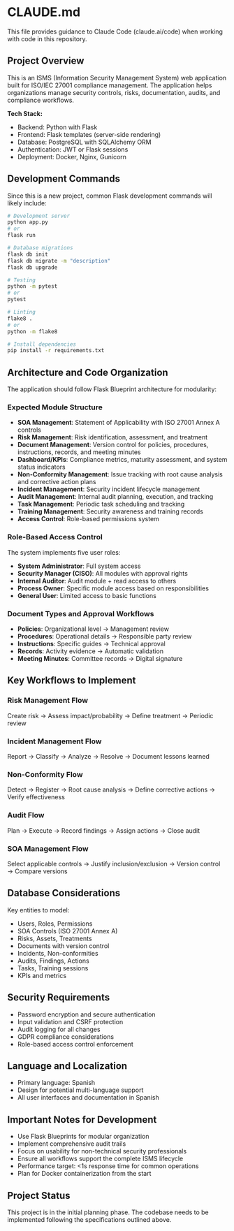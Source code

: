 # CLAUDE.md

This file provides guidance to Claude Code (claude.ai/code) when working with code in this repository.

## Project Overview

This is an ISMS (Information Security Management System) web application built for ISO/IEC 27001 compliance management. The application helps organizations manage security controls, risks, documentation, audits, and compliance workflows.

**Tech Stack:**
- Backend: Python with Flask
- Frontend: Flask templates (server-side rendering)
- Database: PostgreSQL with SQLAlchemy ORM
- Authentication: JWT or Flask sessions
- Deployment: Docker, Nginx, Gunicorn

## Development Commands

Since this is a new project, common Flask development commands will likely include:

```bash
# Development server
python app.py
# or
flask run

# Database migrations
flask db init
flask db migrate -m "description"
flask db upgrade

# Testing
python -m pytest
# or
pytest

# Linting
flake8 .
# or
python -m flake8

# Install dependencies
pip install -r requirements.txt
```

## Architecture and Code Organization

The application should follow Flask Blueprint architecture for modularity:

### Expected Module Structure
- **SOA Management**: Statement of Applicability with ISO 27001 Annex A controls
- **Risk Management**: Risk identification, assessment, and treatment
- **Document Management**: Version control for policies, procedures, instructions, records, and meeting minutes
- **Dashboard/KPIs**: Compliance metrics, maturity assessment, and system status indicators
- **Non-Conformity Management**: Issue tracking with root cause analysis and corrective action plans
- **Incident Management**: Security incident lifecycle management
- **Audit Management**: Internal audit planning, execution, and tracking
- **Task Management**: Periodic task scheduling and tracking
- **Training Management**: Security awareness and training records
- **Access Control**: Role-based permissions system

### Role-Based Access Control
The system implements five user roles:
- **System Administrator**: Full system access
- **Security Manager (CISO)**: All modules with approval rights
- **Internal Auditor**: Audit module + read access to others
- **Process Owner**: Specific module access based on responsibilities
- **General User**: Limited access to basic functions

### Document Types and Approval Workflows
- **Policies**: Organizational level → Management review
- **Procedures**: Operational details → Responsible party review
- **Instructions**: Specific guides → Technical approval
- **Records**: Activity evidence → Automatic validation
- **Meeting Minutes**: Committee records → Digital signature

## Key Workflows to Implement

### Risk Management Flow
Create risk → Assess impact/probability → Define treatment → Periodic review

### Incident Management Flow
Report → Classify → Analyze → Resolve → Document lessons learned

### Non-Conformity Flow
Detect → Register → Root cause analysis → Define corrective actions → Verify effectiveness

### Audit Flow
Plan → Execute → Record findings → Assign actions → Close audit

### SOA Management Flow
Select applicable controls → Justify inclusion/exclusion → Version control → Compare versions

## Database Considerations

Key entities to model:
- Users, Roles, Permissions
- SOA Controls (ISO 27001 Annex A)
- Risks, Assets, Treatments
- Documents with version control
- Incidents, Non-conformities
- Audits, Findings, Actions
- Tasks, Training sessions
- KPIs and metrics

## Security Requirements

- Password encryption and secure authentication
- Input validation and CSRF protection
- Audit logging for all changes
- GDPR compliance considerations
- Role-based access control enforcement

## Language and Localization

- Primary language: Spanish
- Design for potential multi-language support
- All user interfaces and documentation in Spanish

## Important Notes for Development

- Use Flask Blueprints for modular organization
- Implement comprehensive audit trails
- Focus on usability for non-technical security professionals
- Ensure all workflows support the complete ISMS lifecycle
- Performance target: <1s response time for common operations
- Plan for Docker containerization from the start

## Project Status

This project is in the initial planning phase. The codebase needs to be implemented following the specifications outlined above.